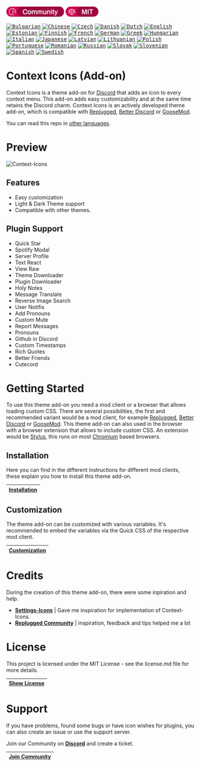 [![Community](https://raw.githubusercontent.com/CorellanStoma/CorellanStoma/master/shields/community.png)](https://discord.gg/8W8E39Z)
[![License](https://raw.githubusercontent.com/CorellanStoma/CorellanStoma/master/shields/license.png)](https://github.com/CorellanStoma/Context-Icons/blob/main/license)

<kbd>[<img title="Bulgarian" alt="Bulgarian" src="https://crearts-community.github.io/Assets/languages/bulgarian.png" width="40">](.github/docs/01-readme/bulgarian.md)</kbd>
<kbd>[<img title="Chinese" alt="Chinese" src="https://crearts-community.github.io/Assets/languages/chinese.png" width="40">](.github/docs/01-readme/chinese.md)</kbd>
<kbd>[<img title="Czech" alt="Czech" src="https://crearts-community.github.io/Assets/languages/czech.png" width="40">](.github/docs/01-readme/czech.md)</kbd>
<kbd>[<img title="Danish" alt="Danish" src="https://crearts-community.github.io/Assets/languages/danish.png" width="40">](.github/docs/01-readme/danish.md)</kbd>
<kbd>[<img title="Dutch" alt="Dutch" src="https://crearts-community.github.io/Assets/languages/dutch.png" width="40">](.github/docs/01-readme/dutch.md)</kbd>
<kbd>[<img title="English" alt="English" src="https://crearts-community.github.io/Assets/languages/english.png" width="40">](readme.md)</kbd>
<kbd>[<img title="Estonian" alt="Estonian" src="https://crearts-community.github.io/Assets/languages/estonian.png" width="40">](.github/docs/01-readme/estonian.md)</kbd>
<kbd>[<img title="Finnish" alt="Finnish" src="https://crearts-community.github.io/Assets/languages/finnish.png" width="40">](.github/docs/01-readme/finnish.md)</kbd>
<kbd>[<img title="French" alt="French" src="https://crearts-community.github.io/Assets/languages/french.png" width="40">](.github/docs/01-readme/french.md)</kbd>
<kbd>[<img title="German" alt="German" src="https://crearts-community.github.io/Assets/languages/german.png" width="40">](.github/docs/01-readme/german.md)</kbd>
<kbd>[<img title="Greek" alt="Greek" src="https://crearts-community.github.io/Assets/languages/greek.png" width="40">](.github/docs/01-readme/greek.md)</kbd>
<kbd>[<img title="Hungarian" alt="Hungarian" src="https://crearts-community.github.io/Assets/languages/hungarian.png" width="40">](.github/docs/01-readme/hungarian.md)</kbd>
<kbd>[<img title="Italian" alt="Italian" src="https://crearts-community.github.io/Assets/languages/italian.png" width="40">](.github/docs/01-readme/italian.md)</kbd>
<kbd>[<img title="Japanese" alt="Japanese" src="https://crearts-community.github.io/Assets/languages/japanese.png" width="40">](.github/docs/01-readme/japanese.md)</kbd>
<kbd>[<img title="Latvian" alt="Latvian" src="https://crearts-community.github.io/Assets/languages/latvian.png" width="40">](.github/docs/01-readme/latvian.md)</kbd>
<kbd>[<img title="Lithuanian" alt="Lithuanian" src="https://crearts-community.github.io/Assets/languages/lithuanian.png" width="40">](.github/docs/01-readme/lithuanian.md)</kbd>
<kbd>[<img title="Polish" alt="Polish" src="https://crearts-community.github.io/Assets/languages/polish.png" width="40">](.github/docs/01-readme/polish.md)</kbd>
<kbd>[<img title="Portuguese" alt="Portuguese" src="https://crearts-community.github.io/Assets/languages/portuguese.png" width="40">](.github/docs/01-readme/portuguese.md)</kbd>
<kbd>[<img title="Romanian" alt="Romanian" src="https://crearts-community.github.io/Assets/languages/romanian.png" width="40">](.github/docs/01-readme/romanian.md)</kbd>
<kbd>[<img title="Russian" alt="Russian" src="https://crearts-community.github.io/Assets/languages/russian.png" width="40">](.github/docs/01-readme/russian.md)</kbd>
<kbd>[<img title="Slovak" alt="Slovak" src="https://crearts-community.github.io/Assets/languages/slovak.png" width="40">](.github/docs/01-readme/slovak.md)</kbd>
<kbd>[<img title="Slovenian" alt="Slovenian" src="https://crearts-community.github.io/Assets/languages/slovenian.png" width="40">](.github/docs/01-readme/slovenian.md)</kbd>
<kbd>[<img title="Spanish" alt="Spanish" src="https://crearts-community.github.io/Assets/languages/spanish.png" width="40">](.github/docs/.github/docs/01-readme/spanish.md)</kbd>
<kbd>[<img title="Swedish" alt="Swedish" src="https://crearts-community.github.io/Assets/languages/swedish.png" width="40">](.github/docs/01-readme/swedish.md)</kbd>

# Context Icons (Add-on)

Context Icons is a theme add-on for [Discord](https://discord.com) that adds an icon to every context menu. This add-on adds easy customizability and at the same time retains the Discord charm. Context Icons is an actively developed theme add-on, which is compatible with [Replugged](https://github.com/replugged-org/replugged), [Better Discord](https://github.com/BetterDiscord/BetterDiscord) or [GooseMod](https://github.com/GooseMod/GooseMod).

You can read this repo in [other languages](.github/docs/translations.md).

# Preview

![Context-Icons](https://user-images.githubusercontent.com/58918358/132392397-b4bd4368-dafb-48dc-aacb-6a73d12f54c3.png)

## Features

- Easy customization
- Light & Dark Theme support
- Compatible with other themes.

## Plugin Support

- Quick Star
- Spotify Modal
- Server Profile
- Text React
- View Raw
- Theme Downloader
- Plugin Downloader
- Holy Notes
- Message Translate
- Reverse Image Search
- User Notifis
- Add Pronouns
- Custom Mute
- Report Messages
- Pronouns
- Github in Discord
- Custom Timestamps
- Rich Quotes
- Better Friends
- Cutecord

# Getting Started

To use this theme add-on you need a mod client or a browser that allows loading custom CSS. There are several possibilities, the first and recommended variant would be a mod client, for example [Replugged](https://github.com/replugged-org/replugged), [Better Discord](https://github.com/BetterDiscord/BetterDiscord) or [GooseMod](https://github.com/GooseMod/GooseMod).
This theme add-on can also used in the browser with a browser extension that allows to include custom CSS. An extension would be [Stylus](https://github.com/openstyles/stylus), this runs on most [Chromium](https://github.com/chromium/chromium) based browsers.

## Installation

Here you can find in the different instructions for different mod clients, these explain you how to install this theme add-on.

| [Installation](.github/docs/02-installation/english.md) |
| ------------------------------------------------------- |

## Customization

The theme add-on can be customized with various variables. It's recommended to embed the variables via the Quick CSS of the respective mod client.

| [Customization](.github/docs/03-customizazion/english.md) |
| --------------------------------------------------------- |

# Credits

During the creation of this theme add-on, there were some inpiration and help.

- [**Settings-Icons**](https://github.com/snappercord/Settings-Icons) | Gave me inspiration for implementation of Context-Icons.
- [**Replugged Community**](https://discord.gg/replugged) | inspiration, feedback and tips helped me a lot

# License

This project is licensed under the MIT License - see the license.md file for more details.

| [Show License](https://github.com/CorellanStoma/Context-Icons/blob/main/license) |
| -------------------------------------------------------------------------------- |

# Support

If you have problems, found some bugs or have icon wishes for plugins, you can also create an issue or use the support server.

Join our Community on [**Discord**](https://discord.com/) and create a ticket.

| [Join Community](https://discord.gg/8W8E39Z) |
| -------------------------------------------- |
